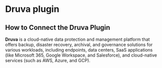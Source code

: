 # Druva plugin

## How to Connect the Druva Plugin

**Druva** is a cloud-native data protection and management platform that offers backup, disaster recovery, archival, and governance solutions for various workloads, including endpoints, data centers, SaaS applications (like Microsoft 365, Google Workspace, and Salesforce), and cloud-native services (such as AWS, Azure, and GCP).

